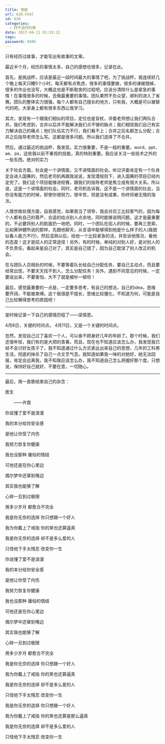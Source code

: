 ```yaml
---
title: 宿敌
url: 620.html
id: 620
categories:
  - 抒不该抒的情
date: 2017-04-11 01:53:21
tags:
password: 0406
---
```


只有经历过故事，才能写出有故事的文章。 

最近半个月，经历的事情太多。自己的感想也很多，记录在此。 

首先，是挑战杯，应该是最近一段时间最大的事情了吧，为了挑战杯，我连续好几个晚上每天只睡5个小时，每天都有点焦虑，很多的事情要做，很多的课被翘掉，很多的作业也没写，大概这也是不断取舍的过程吧。应该分清除什么是紧急的事情！在事情很多的时候，去做最重要的事情。团队果然不负众望，顺利的进入了省赛。团队的整体实力很强，每个人都有自己擅长的地方，只有我，大概是可以被替代的吧。大家身上都有很多东西让我学习。 

其次，发现有一个跟我们相似的项目，定位也是盲杖，评委老师想让我们两队合并。我们考虑到，合并以后并不能解决我们点不够的缺点；我们相信我们自己有实力解决自己的痛点；他们队伍实力不行，我们看不上；合并之后名额怎么分配；合并之后指导老师怎么写。这都是很多问题。所以我们选择了不合并。 

然后，通过最近的挑战杯，我发现，实力很重要，不是一般的重要。word、ppt、ae、ps，这些我以前不重视的技能，真的特别重要。我应该关注一些技术之外的一些东西。绝对的实力 

关于社会方面，社会是一个讲情面，又不讲情面的社会。听过评委肯定有一个队肯定会进入国赛的，然后老司机再跟我说说，发现潜规则下，进入国赛的项目已经内定完了。我们这个项目能够进校赛，跟我们的指导老师是焦立成有很大关系。所以说，这是一个讲情面的社会。同时，老司机告诉我，这不是一个讲情面的社会，当你没有能力的时候，即使你很努力，很辛苦，但是没有成果，你终将被无情的淘汰。 

人情世故处理方面，自我感觉，如果我当了领导，我会对员工比较客气的，因为每个人都有自己的尊严，合适的给点别人点余地，同时能够说明问题，这才是最重要的，不必要将别人的脸面扔一地吧。同时，一个团队在招人的时候，要再三思索，比如黄钟健所说的那样，先跟他聊天，从言语中能够得到他是什么样子的人(我貌似看人能力不行)，然后混熟以后，给他一个比较紧急的活，并告诉他情况，看他的态度！这才是招人的正常途径！另外，有的时候，单纯的对别人好，是对别人的不负责任，看起来是自己对了，其实是自己错了，因为自己耽误了别人改正的机会。 

在与团队人员相处的时候，不要等着队长给自己分配任务，要自己主动点，而且要经常出现，不要天天找不到人，怎么分配任务！另外，遇到不同意见的时候，一定要说出来，不要害怕，大不了就是被吵一顿呗！ 

最后，感觉最重要的一点是，一定要多思考，有自己的想法，自己的idea，思维要开阔，不能被束缚。这个我很是不擅长，思维比较僵化，不知道为何，可能是自己比较懒得思考的原因吧！

* * *

是时候记录一下自己的感情历程了——梁情思。 

4月6日，关键的时间点。 4月11日，又是一个关键的时间点。 

忽然，发现自己过了喜欢一个人，可以奋不顾身好几年的年龄了。那个时候，我们还很年轻，我们有的是大把的青春。而且，现在也不知道应该怎么办，我发现我已经不会讨好女孩子了，我不知道通过什么方式表达出来自己的思想，几年的工科男生活，彻底的抹杀了自己一点文艺气息。我知道如果我一味的对她好，她无法回报，肯定会远离我，我不知我应该怎么办，我不知道自己怎么把握好那个度。只想说，保持好自己就好，不要在意，一切随心。

* * *

最后，用一首歌结束自己的杂念：

医生

　　——许嵩

你说懂了爱不是浪漫

我的本分给你安全感

是他让你受了内伤

我努力恢复你健康

我也没那种 庸俗的情结

可他还是在你心里边

偶尔梦中还窜到嘴边

其实我也能够了解

心碎一旦到过极限

用多少岁月 都愈合不完全

我是你无奈的选择 你只想跟一个好人

我为你戴上了戒指 你的笑也还算逼真

我是你无奈的选择 却不是多么爱的人

只怪他下手太残忍 改变你一生

你说懂了爱不是浪漫

我的本分给你安全感

是他让你受了内伤

我努力恢复你健康

我也没那种 庸俗的情结

可他还是在你心里边

偶尔梦中还窜到嘴边

其实我也能够了解

心碎一旦到过极限

用多少岁月 都愈合不完全

我是你无奈的选择 你只想跟一个好人

我为你戴上了戒指 你的笑也还算逼真

我是你无奈的选择 却不是多么爱的人

只怪他下手太残忍 改变你一生

我是你无奈的选择 你只想跟一个好人

我为你戴上了戒指 你的笑也还算是那么逼真

我是你无奈的选择 却不是多么爱的人

只怪他下手太残忍 改变你一生